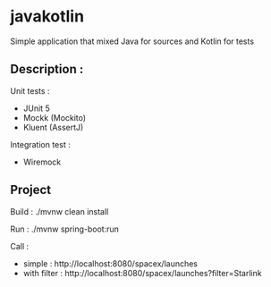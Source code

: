 # javakotlin

Simple application that mixed Java for sources and Kotlin for tests

## Description : 
Unit tests :
 - JUnit 5
 - Mockk (Mockito)
 - Kluent (AssertJ)

Integration test :
 - Wiremock

## Project 
Build : ./mvnw clean install

Run : ./mvnw spring-boot:run

Call : 
 - simple : http://localhost:8080/spacex/launches
 - with filter : http://localhost:8080/spacex/launches?filter=Starlink

